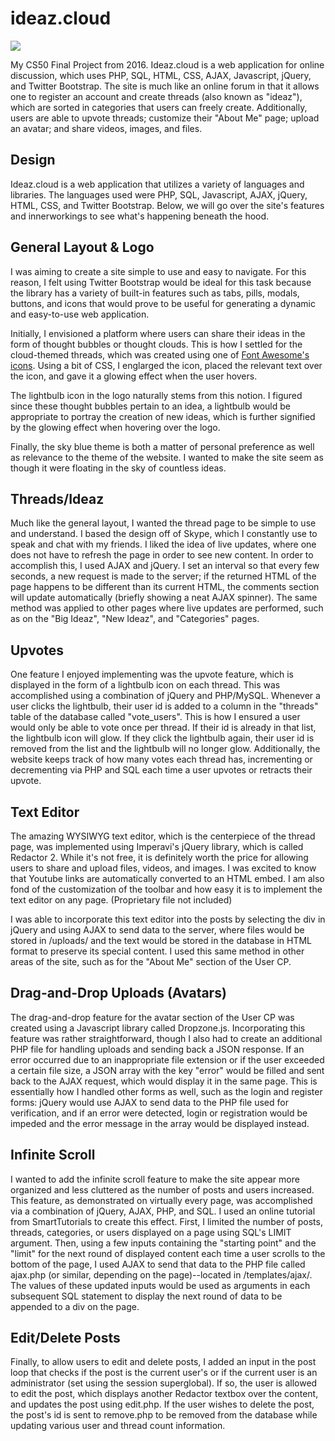 # ideaz.cloud

[![](https://github.com/vicente-orellana/ideaz.cloud/blob/master/preview.gif)](https://youtu.be/TwqnSCl8SmY)

My CS50 Final Project from 2016. Ideaz.cloud is a web application for online discussion, which uses PHP, SQL, HTML, CSS, AJAX, Javascript, jQuery, and Twitter Bootstrap. The site is much like an online forum in that it allows one to register an account and create threads (also known as "ideaz"), which are sorted in categories that users can freely create. Additionally, users are able to upvote threads; customize their "About Me" page; upload an avatar; and share videos, images, and files.

## Design

Ideaz.cloud is a web application that utilizes a variety of languages and libraries. The languages used were PHP, SQL, Javascript, AJAX, jQuery, HTML, CSS, and Twitter Bootstrap. Below, we will go over the site's features and innerworkings to see what's happening beneath the hood.
## General Layout & Logo
I was aiming to create a site simple to use and easy to navigate. For this reason, I felt using Twitter Bootstrap would be ideal for this task because the library has a variety of built-in features such as tabs, pills, modals, buttons, and icons that would prove to be useful for generating a dynamic and easy-to-use web application.

Initially, I envisioned a platform where users can share their ideas in the form of thought bubbles or thought clouds. This is how I settled for the cloud-themed threads, which was created using one of [Font Awesome's icons](https://fontawesome.com/icons?from=io). Using a bit of CSS, I englarged the icon, placed the relevant text over the icon, and gave it a glowing effect when the user hovers.

The lightbulb icon in the logo naturally stems from this notion. I figured since these thought bubbles pertain to an idea, a lightbulb would be appropriate to portray the creation of new ideas, which is further signified by the glowing effect when hovering over the logo.

Finally, the sky blue theme is both a matter of personal preference as well as relevance to the theme of the website. I wanted to make the site seem as though it were floating in the sky of countless ideas.

## Threads/Ideaz

Much like the general layout, I wanted the thread page to be simple to use and understand. I based the design off of Skype, which I constantly use to speak and chat with my friends. I liked the idea of live updates, where one does not have to refresh the page in order to see new content. In order to accomplish this, I used AJAX and jQuery. I set an interval so that every few seconds, a new request is made to the server; if the returned HTML of the page happens to be different than its current HTML, the comments section will update automatically (briefly showing a neat AJAX spinner). The same method was applied to other pages where live updates are performed, such as on the "Big Ideaz", "New Ideaz", and "Categories" pages.

## Upvotes

One feature I enjoyed implementing was the upvote feature, which is displayed in the form of a lightbulb icon on each thread. This was accomplished using a combination of jQuery and PHP/MySQL. Whenever a user clicks the lightbulb, their user id is added to a column in the "threads" table of the database called "vote_users". This is how I ensured a user would only be able to vote once per thread. If their id is already in that list, the lightbulb icon will glow. If they click the lightbulb again, their user id is removed from the list and the lightbulb will no longer glow. Additionally, the website keeps track of how many votes each thread has, incrementing or decrementing via PHP and SQL each time a user upvotes or retracts their upvote.

## Text Editor

The amazing WYSIWYG text editor, which is the centerpiece of the thread page, was implemented using Imperavi's jQuery library, which is called Redactor 2. While it's not free, it is definitely worth the price for allowing users to share and upload files, videos, and images. I was excited to know that Youtube links are automatically converted to an HTML embed. I am also fond of the customization of the toolbar and how easy it is to implement the text editor on any page. (Proprietary file not included)

I was able to incorporate this text editor into the posts by selecting the div in jQuery and using AJAX to send data to the server, where files would be stored in /uploads/ and the text would be stored in the database in HTML format to preserve its special content. I used this same method in other areas of the site, such as for the "About Me" section of the User CP.

## Drag-and-Drop Uploads (Avatars)

The drag-and-drop feature for the avatar section of the User CP was created using a Javascript library called Dropzone.js. Incorporating this feature was rather straightforward, though I also had to create an additional PHP file for handling uploads and sending back a JSON response. If an error occurred due to an inappropriate file extension or if the user exceeded a certain file size, a JSON array with the key "error" would be filled and sent back to the AJAX request, which would display it in the same page. This is essentially how I handled other forms as well, such as the login and register forms: jQuery would use AJAX to send data to the PHP file used for verification, and if an error were detected, login or registration would be impeded and the error message in the array would be displayed instead.

## Infinite Scroll

I wanted to add the infinite scroll feature to make the site appear more organized and less cluttered as the number of posts and users increased. This feature, as demonstrated on virtually every page, was accomplished via a combination of jQuery, AJAX, PHP, and SQL. I used an online tutorial from SmartTutorials to create this effect. First, I limited the number of posts, threads, categories, or users displayed on a page using SQL's LIMIT argument. Then, using a few inputs containing the "starting point" and the "limit" for the next round of displayed content each time a user scrolls to the bottom of the page, I used AJAX to send that data to the PHP file called ajax.php (or similar, depending on the page)--located in /templates/ajax/. The values of these updated inputs would be used as arguments in each subsequent SQL statement to display the next round of data to be appended to a div on the page.

## Edit/Delete Posts

Finally, to allow users to edit and delete posts, I added an input in the post loop that checks if the post is the current user's or if the current user is an administrator (set using the session superglobal). If so, the user is allowed to edit the post, which displays another Redactor textbox over the content, and updates the post using edit.php. If the user wishes to delete the post, the post's id is sent to remove.php to be removed from the database while updating various user and thread count information.
